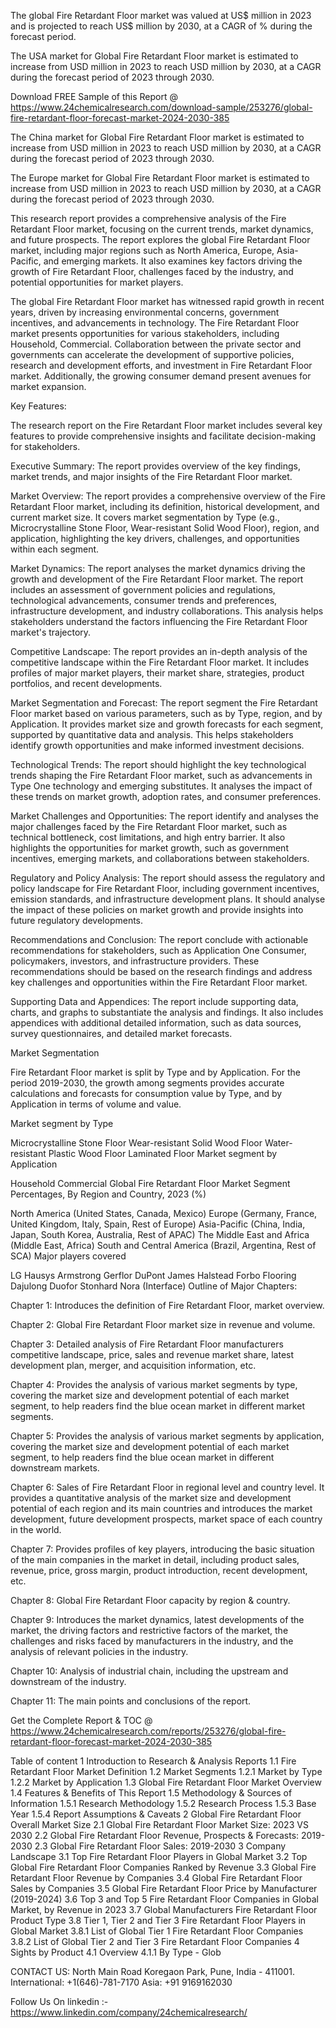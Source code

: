The global Fire Retardant Floor market was valued at US$ million in 2023 and is projected to reach US$ million by 2030, at a CAGR of % during the forecast period.

The USA market for Global Fire Retardant Floor market is estimated to increase from USD million in 2023 to reach USD million by 2030, at a CAGR during the forecast period of 2023 through 2030.

Download FREE Sample of this Report @ https://www.24chemicalresearch.com/download-sample/253276/global-fire-retardant-floor-forecast-market-2024-2030-385

The China market for Global Fire Retardant Floor market is estimated to increase from USD million in 2023 to reach USD million by 2030, at a CAGR during the forecast period of 2023 through 2030.

The Europe market for Global Fire Retardant Floor market is estimated to increase from USD million in 2023 to reach USD million by 2030, at a CAGR during the forecast period of 2023 through 2030.

This research report provides a comprehensive analysis of the Fire Retardant Floor market, focusing on the current trends, market dynamics, and future prospects. The report explores the global Fire Retardant Floor market, including major regions such as North America, Europe, Asia-Pacific, and emerging markets. It also examines key factors driving the growth of Fire Retardant Floor, challenges faced by the industry, and potential opportunities for market players.

The global Fire Retardant Floor market has witnessed rapid growth in recent years, driven by increasing environmental concerns, government incentives, and advancements in technology. The Fire Retardant Floor market presents opportunities for various stakeholders, including Household, Commercial. Collaboration between the private sector and governments can accelerate the development of supportive policies, research and development efforts, and investment in Fire Retardant Floor market. Additionally, the growing consumer demand present avenues for market expansion.

Key Features:

The research report on the Fire Retardant Floor market includes several key features to provide comprehensive insights and facilitate decision-making for stakeholders.

Executive Summary: The report provides overview of the key findings, market trends, and major insights of the Fire Retardant Floor market.

Market Overview: The report provides a comprehensive overview of the Fire Retardant Floor market, including its definition, historical development, and current market size. It covers market segmentation by Type (e.g., Microcrystalline Stone Floor, Wear-resistant Solid Wood Floor), region, and application, highlighting the key drivers, challenges, and opportunities within each segment.

Market Dynamics: The report analyses the market dynamics driving the growth and development of the Fire Retardant Floor market. The report includes an assessment of government policies and regulations, technological advancements, consumer trends and preferences, infrastructure development, and industry collaborations. This analysis helps stakeholders understand the factors influencing the Fire Retardant Floor market's trajectory.

Competitive Landscape: The report provides an in-depth analysis of the competitive landscape within the Fire Retardant Floor market. It includes profiles of major market players, their market share, strategies, product portfolios, and recent developments.

Market Segmentation and Forecast: The report segment the Fire Retardant Floor market based on various parameters, such as by Type, region, and by Application. It provides market size and growth forecasts for each segment, supported by quantitative data and analysis. This helps stakeholders identify growth opportunities and make informed investment decisions.

Technological Trends: The report should highlight the key technological trends shaping the Fire Retardant Floor market, such as advancements in Type One technology and emerging substitutes. It analyses the impact of these trends on market growth, adoption rates, and consumer preferences.

Market Challenges and Opportunities: The report identify and analyses the major challenges faced by the Fire Retardant Floor market, such as technical bottleneck, cost limitations, and high entry barrier. It also highlights the opportunities for market growth, such as government incentives, emerging markets, and collaborations between stakeholders.

Regulatory and Policy Analysis: The report should assess the regulatory and policy landscape for Fire Retardant Floor, including government incentives, emission standards, and infrastructure development plans. It should analyse the impact of these policies on market growth and provide insights into future regulatory developments.

Recommendations and Conclusion: The report conclude with actionable recommendations for stakeholders, such as Application One Consumer, policymakers, investors, and infrastructure providers. These recommendations should be based on the research findings and address key challenges and opportunities within the Fire Retardant Floor market.

Supporting Data and Appendices: The report include supporting data, charts, and graphs to substantiate the analysis and findings. It also includes appendices with additional detailed information, such as data sources, survey questionnaires, and detailed market forecasts.

Market Segmentation

Fire Retardant Floor market is split by Type and by Application. For the period 2019-2030, the growth among segments provides accurate calculations and forecasts for consumption value by Type, and by Application in terms of volume and value.

Market segment by Type

Microcrystalline Stone Floor
Wear-resistant Solid Wood Floor
Water-resistant Plastic Wood Floor
Laminated Floor
Market segment by Application

Household
Commercial
Global Fire Retardant Floor Market Segment Percentages, By Region and Country, 2023 (%)

North America (United States, Canada, Mexico)
Europe (Germany, France, United Kingdom, Italy, Spain, Rest of Europe)
Asia-Pacific (China, India, Japan, South Korea, Australia, Rest of APAC)
The Middle East and Africa (Middle East, Africa)
South and Central America (Brazil, Argentina, Rest of SCA)
Major players covered

LG Hausys
Armstrong
Gerflor
DuPont
James Halstead
Forbo Flooring
Dajulong
Duofor
Stonhard
Nora (Interface)
Outline of Major Chapters:

Chapter 1: Introduces the definition of Fire Retardant Floor, market overview.

Chapter 2: Global Fire Retardant Floor market size in revenue and volume.

Chapter 3: Detailed analysis of Fire Retardant Floor manufacturers competitive landscape, price, sales and revenue market share, latest development plan, merger, and acquisition information, etc.

Chapter 4: Provides the analysis of various market segments by type, covering the market size and development potential of each market segment, to help readers find the blue ocean market in different market segments.

Chapter 5: Provides the analysis of various market segments by application, covering the market size and development potential of each market segment, to help readers find the blue ocean market in different downstream markets.

Chapter 6: Sales of Fire Retardant Floor in regional level and country level. It provides a quantitative analysis of the market size and development potential of each region and its main countries and introduces the market development, future development prospects, market space of each country in the world.

Chapter 7: Provides profiles of key players, introducing the basic situation of the main companies in the market in detail, including product sales, revenue, price, gross margin, product introduction, recent development, etc.

Chapter 8: Global Fire Retardant Floor capacity by region & country.

Chapter 9: Introduces the market dynamics, latest developments of the market, the driving factors and restrictive factors of the market, the challenges and risks faced by manufacturers in the industry, and the analysis of relevant policies in the industry.

Chapter 10: Analysis of industrial chain, including the upstream and downstream of the industry.

Chapter 11: The main points and conclusions of the report.

Get the Complete Report & TOC @ https://www.24chemicalresearch.com/reports/253276/global-fire-retardant-floor-forecast-market-2024-2030-385

Table of content
1 Introduction to Research & Analysis Reports
1.1 Fire Retardant Floor Market Definition
1.2 Market Segments
1.2.1 Market by Type
1.2.2 Market by Application
1.3 Global Fire Retardant Floor Market Overview
1.4 Features & Benefits of This Report
1.5 Methodology & Sources of Information
1.5.1 Research Methodology
1.5.2 Research Process
1.5.3 Base Year
1.5.4 Report Assumptions & Caveats
2 Global Fire Retardant Floor Overall Market Size
2.1 Global Fire Retardant Floor Market Size: 2023 VS 2030
2.2 Global Fire Retardant Floor Revenue, Prospects & Forecasts: 2019-2030
2.3 Global Fire Retardant Floor Sales: 2019-2030
3 Company Landscape
3.1 Top Fire Retardant Floor Players in Global Market
3.2 Top Global Fire Retardant Floor Companies Ranked by Revenue
3.3 Global Fire Retardant Floor Revenue by Companies
3.4 Global Fire Retardant Floor Sales by Companies
3.5 Global Fire Retardant Floor Price by Manufacturer (2019-2024)
3.6 Top 3 and Top 5 Fire Retardant Floor Companies in Global Market, by Revenue in 2023
3.7 Global Manufacturers Fire Retardant Floor Product Type
3.8 Tier 1, Tier 2 and Tier 3 Fire Retardant Floor Players in Global Market
3.8.1 List of Global Tier 1 Fire Retardant Floor Companies
3.8.2 List of Global Tier 2 and Tier 3 Fire Retardant Floor Companies
4 Sights by Product
4.1 Overview
4.1.1 By Type - Glob

CONTACT US:
North Main Road Koregaon Park, Pune, India - 411001.
International: +1(646)-781-7170
Asia: +91 9169162030

Follow Us On linkedin :- https://www.linkedin.com/company/24chemicalresearch/
